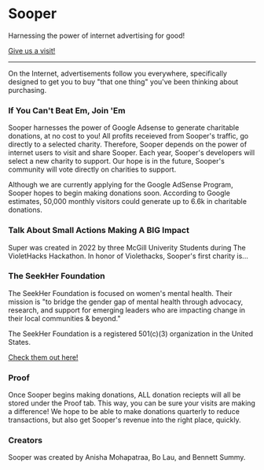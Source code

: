 # Sooper

Harnessing the power of internet advertising for good!

[Give us a visit!](https://sooper.dev/)

---

On the Internet, advertisements follow you everywhere, specifically designed to get you to buy "that one thing" you've been thinking about purchasing. 

### If You Can't Beat Em, Join 'Em

Sooper harnesses the power of Google Adsense to generate charitable donations, at no cost to you! All profits receieved from Sooper's traffic, go directly
to a selected charity. Therefore, Sooper depends on the power of internet users to visit and share Sooper. Each year, Sooper's developers will select 
a new charity to support. Our hope is in the future, Sooper's community will vote directly on charities to support.

Although we are currently applying for the Google AdSense Program, Sooper hopes to begin making donations soon. According to Google estimates, 50,000 monthly
visitors could generate up to 6.6k in charitable donations. 

### Talk About Small Actions Making A BIG Impact 

Super was created in 2022 by three McGill Univerity Students during The VioletHacks Hackathon. In honor of Violethacks, Sooper's first charity is...

### The SeekHer Foundation

The SeekHer Foundation is focused on women's mental health. Their mission is "to bridge the gender gap of mental health through advocacy, research, and support 
for emerging leaders who are impacting change in their local communities & beyond."

The SeekHer Foundation is a registered 501(c)(3) organization in the United States. 

[Check them out here!](https://seekher.org/)

### Proof
Once Sooper begins making donations, ALL donation reciepts will all be stored under the Proof tab. This way, you can be sure your visits are making a difference!
We hope to be able to make donations quarterly to reduce transactions, but also get Sooper's revenue into the right place, quickly.

### Creators

Sooper was created by Anisha Mohapatraa, Bo Lau, and Bennett Summy.


